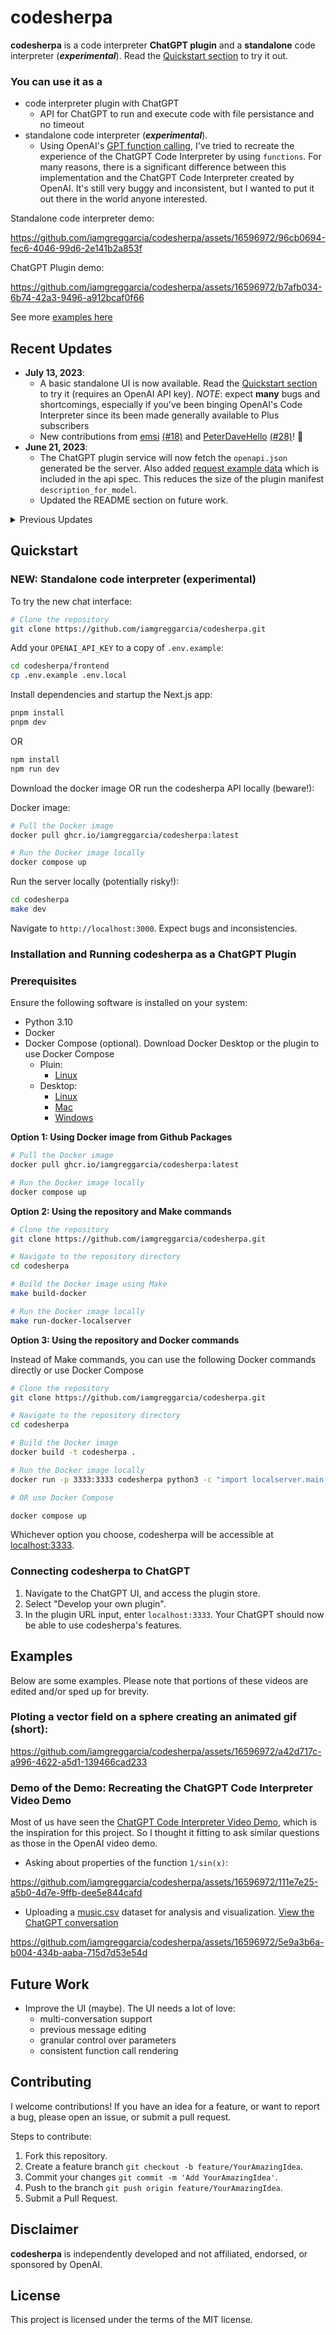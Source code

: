 # codesherpa

**codesherpa** is a code interpreter **ChatGPT plugin** and a **standalone** code interpreter (_**experimental**_). Read the [Quickstart section](#quickstart) to try it out.

### You can use it as a

- code interpreter plugin with ChatGPT
  - API for ChatGPT to run and execute code with file persistance and no timeout 
- standalone code interpreter (_**experimental**_). 
  - Using OpenAI's [GPT function calling](https://platform.openai.com/docs/guides/gpt/function-calling), I've tried to recreate the experience of the ChatGPT Code Interpreter by using `functions`. For many reasons, there is a significant difference between this implementation and the ChatGPT Code Interpreter created by OpenAI. It's still very buggy and inconsistent, but I wanted to put it out there in the world anyone interested.


Standalone code interpreter demo:



https://github.com/iamgreggarcia/codesherpa/assets/16596972/96cb0694-fec6-4046-99d6-2e141b2a853f





ChatGPT Plugin demo:

https://github.com/iamgreggarcia/codesherpa/assets/16596972/b7afb034-6b74-42a3-9496-a912bcaf0f66


See more [examples here](#examples)


## Recent Updates

- **July 13, 2023**: 
  - A basic standalone UI is now available. Read the [Quickstart section](#quickstart) to try it (requires an OpenAI API key). _NOTE_: expect **many** bugs and shortcomings, especially if you've been binging OpenAI's Code Interpreter since its been made generally available to Plus subscribers
  - New contributions from [emsi](https://github.com/emsi) [(#18)]([Title](https://github.com/iamgreggarcia/codesherpa/pull/18)) and [PeterDaveHello](https://github.com/PeterDaveHello) [(#28)](https://github.com/iamgreggarcia/codesherpa/pull/28)! 👏
- **June 21, 2023**: 
    - The ChatGPT plugin service will now fetch the `openapi.json` generated be the server. Also added [request example data](https://fastapi.tiangolo.com/tutorial/schema-extra-example/) which is included in the api spec. This reduces the size of the plugin manifest `description_for_model`.
    - Updated the README section on future work. 
<details>
<summary>Previous Updates</summary>

- **June 18, 2023**: Added `docker-compose.yml`
- **May 31, 2023**: Introduced new file upload interface via `upload.html` and corresponding server endpoint, allowing you to upload files at `localhost:3333/upload` or by telling ChatGPT you want to upload a file or have a file you want to work with: ![upload-demo](https://github.com/iamgreggarcia/codesherpa/assets/16596972/bb1bcadf-7152-44fb-becb-f571094cbf56) Refactored Python code execution using `ast` module for enhanced efficiency. Local server and manifest file updates to support these features. Minor updates to REPL execution, error handling, and code formatting.
- **May 22, 2023**: Refactored README to provide clear and concise instructions for building and running codesherpa.
- **May 20, 2023**: codesherpa now supports multiple programming languages, including Python, C++, and Rust.

</details>

## Quickstart

### NEW: Standalone code interpreter (experimental)

To try the new chat interface:

```bash
# Clone the repository
git clone https://github.com/iamgreggarcia/codesherpa.git
```
Add your `OPENAI_API_KEY` to a copy of `.env.example`:
```bash
cd codesherpa/frontend
cp .env.example .env.local
```

Install dependencies and startup the Next.js app:
```bash
pnpm install
pnpm dev
```
OR

```bash
npm install
npm run dev
```
Download the docker image OR run the codesherpa API locally (beware!):

Docker image:
```bash
# Pull the Docker image
docker pull ghcr.io/iamgreggarcia/codesherpa:latest

# Run the Docker image locally
docker compose up
```

Run the server locally (potentially risky!):
```bash
cd codesherpa
make dev
```

Navigate to `http://localhost:3000`. Expect bugs and inconsistencies.

### Installation and Running codesherpa as a ChatGPT Plugin

### Prerequisites

Ensure the following software is installed on your system:

- Python 3.10
- Docker
- Docker Compose (optional). Download Docker Desktop or the plugin to use Docker Compose
    - Pluin:
      - [Linux](https://docs.docker.com/compose/install/#scenario-two-install-the-compose-plugin)
    - Desktop:
      - [Linux](https://docs.docker.com/desktop/install/linux-install/)
      - [Mac](https://docs.docker.com/desktop/install/mac-install/)
      - [Windows](https://docs.docker.com/desktop/install/windows-install/)


**Option 1: Using Docker image from Github Packages**

```bash
# Pull the Docker image
docker pull ghcr.io/iamgreggarcia/codesherpa:latest

# Run the Docker image locally
docker compose up
```

**Option 2: Using the repository and Make commands**

```bash
# Clone the repository
git clone https://github.com/iamgreggarcia/codesherpa.git

# Navigate to the repository directory
cd codesherpa

# Build the Docker image using Make
make build-docker

# Run the Docker image locally
make run-docker-localserver
```

**Option 3: Using the repository and Docker commands**

Instead of Make commands, you can use the following Docker commands directly or use Docker Compose

```bash
# Clone the repository
git clone https://github.com/iamgreggarcia/codesherpa.git

# Navigate to the repository directory
cd codesherpa

# Build the Docker image
docker build -t codesherpa .

# Run the Docker image locally
docker run -p 3333:3333 codesherpa python3 -c "import localserver.main; localserver.main.start()"

# OR use Docker Compose

docker compose up
```

Whichever option you choose, codesherpa will be accessible at [localhost:3333](http://localhost:3333).

### Connecting codesherpa to ChatGPT

1. Navigate to the ChatGPT UI, and access the plugin store.
2. Select "Develop your own plugin".
3. In the plugin URL input, enter `localhost:3333`. Your ChatGPT should now be able to use codesherpa's features.


## Examples

Below are some examples. Please note that portions of these videos are edited and/or sped up for brevity.

### Ploting a vector field on a sphere creating an animated gif (short):
https://github.com/iamgreggarcia/codesherpa/assets/16596972/a42d717c-a996-4622-a5d1-139466cad233

### Demo of the Demo: Recreating the ChatGPT Code Interpreter Video Demo
Most of us have seen the [ChatGPT Code Interpreter Video Demo](https://openai.com/blog/chatgpt-plugins#code-interpreter), which is the inspiration for this project. So I thought it fitting to ask similar questions as those in the OpenAI video demo.

- Asking about properties of the function `1/sin(x)`:


https://github.com/iamgreggarcia/codesherpa/assets/16596972/111e7e25-a5b0-4d7e-9ffb-dee5e844cafd


- Uploading a [music.csv](https://corgis-edu.github.io/corgis/csv/music/) dataset for analysis and visualization. [View the ChatGPT conversation](https://chat.openai.com/share/ee480269-ee72-4104-a1fa-2f11e881055b)



https://github.com/iamgreggarcia/codesherpa/assets/16596972/5e9a3b6a-b004-434b-aaba-715d7d53e54d


## Future Work
- Improve the UI (maybe). The UI needs a lot of love:
  - multi-conversation support
  - previous message editing
  - granular control over parameters
  - consistent function call rendering

## Contributing

I welcome contributions! If you have an idea for a feature, or want to report a bug, please open an issue, or submit a pull request.

Steps to contribute:

1. Fork this repository.
2. Create a feature branch `git checkout -b feature/YourAmazingIdea`.
3. Commit your changes `git commit -m 'Add YourAmazingIdea'`.
4. Push to the branch `git push origin feature/YourAmazingIdea`.
5. Submit a Pull Request.

## Disclaimer

**codesherpa** is independently developed and not affiliated, endorsed, or sponsored by OpenAI. 

## License

This project is licensed under the terms of the MIT license.
